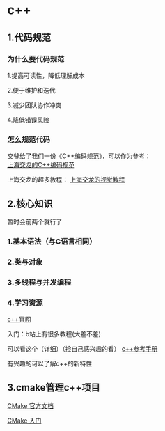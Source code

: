 # c++

## 1.代码规范

### 为什么要代码规范

1.提高可读性，降低理解成本  

2.便于维护和迭代  

3.减少团队协作冲突  

4.降低错误风险  

### 怎么规范代码

交爷给了我们一份《C++编码规范》，可以作为参考：  
[上海交龙的C++编码规范](https://sjtu-robomaster-team.github.io/cpp-style-guide/)


上海交龙的超多教程：
[上海交龙的视觉教程](https://sjtu-robomaster-team.github.io/)

## 2.核心知识

暂时会前两个就行了

### 1.基本语法（与C语言相同）

### 2.类与对象 

### 3.多线程与并发编程

### 4.学习资源

[c++官网](https://isocpp.org/)

入门：b站上有很多教程(大差不差)

可以看这个（详细）（捡自己感兴趣的看）
[c++参考手册](https://cppreference.cn/w/)

有兴趣的可以了解c++的新特性

## 3.cmake管理c++项目

[CMake 官方文档](https://cmake.org/cmake/help/latest/guide/tutorial/index.html)

[CMake 入门](https://www.runoob.com/cmake/cmake-tutorial.html)


